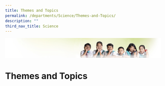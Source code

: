 ```yaml
---
title: Themes and Topics
permalink: /departments/Science/Themes-and-Topics/
description: ""
third_nav_title: Science
---
```

![](/images/Banner.jpg)

Themes and Topics
=================